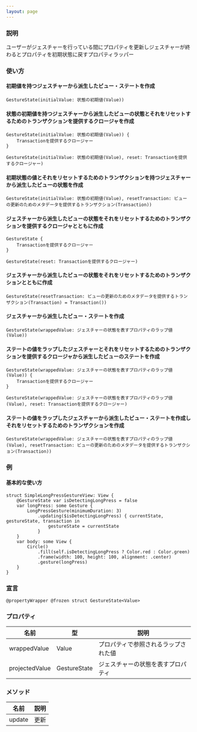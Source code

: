 ```yaml
---
layout: page
---
```


### 説明

ユーザーがジェスチャーを行っている間にプロパティを更新しジェスチャーが終わるとプロパティを初期状態に戻すプロパティラッパー

### 使い方

#### 初期値を持つジェスチャーから派生したビュー・ステートを作成

    GestureState(initialValue: 状態の初期値(Value))

#### 状態の初期値を持つジェスチャーから派生したビューの状態とそれをリセットするためのトランザクションを提供するクロージャを作成

    GestureState(initialValue: 状態の初期値(Value)) {
        Transactionを提供するクロージャー
    }

    GestureState(initialValue: 状態の初期値(Value), reset: Transactionを提供するクロージャー)

#### 初期状態の値とそれをリセットするためのトランザクションを持つジェスチャーから派生したビューの状態を作成

    GestureState(initialValue: 状態の初期値(Value), resetTransaction: ビューの更新のためのメタデータを提供するトランザクション(Transaction))

#### ジェスチャーから派生したビューの状態をそれをリセットするためのトランザクションを提供するクロージャとともに作成

    GestureState {
        Transactionを提供するクロージャー
    }

    GestureState(reset: Transactionを提供するクロージャー)

#### ジェスチャーから派生したビューの状態をそれをリセットするためのトランザクションとともに作成

    GestureState(resetTransaction: ビューの更新のためのメタデータを提供するトランザクション(Transaction) = Transaction())

#### ジェスチャーから派生したビュー・ステートを作成

    GestureState(wrappedValue: ジェスチャーの状態を表すプロパティのラップ値(Value))

#### ステートの値をラップしたジェスチャーとそれをリセットするためのトランザクションを提供するクロージャから派生したビューのステートを作成

    GestureState(wrappedValue: ジェスチャーの状態を表すプロパティのラップ値(Value)) {
        Transactionを提供するクロージャー
    }

    GestureState(wrappedValue: ジェスチャーの状態を表すプロパティのラップ値(Value), reset: Transactionを提供するクロージャー)

#### ステートの値をラップしたジェスチャーから派生したビュー・ステートを作成しそれをリセットするためのトランザクションを作成

    GestureState(wrappedValue: ジェスチャーの状態を表すプロパティのラップ値(Value), resetTransaction: ビューの更新のためのメタデータを提供するトランザクション(Transaction))

### 例

#### 基本的な使い方

    struct SimpleLongPressGestureView: View {
        @GestureState var isDetectingLongPress = false
        var longPress: some Gesture {
            LongPressGesture(minimumDuration: 3)
                .updating($isDetectingLongPress) { currentState, gestureState, transaction in
                    gestureState = currentState
                }
        }
        var body: some View {
            Circle()
                .fill(self.isDetectingLongPress ? Color.red : Color.green)
                .frame(width: 100, height: 100, alignment: .center)
                .gesture(longPress)
        }
    }

### 宣言

    @propertyWrapper @frozen struct GestureState<Value>

### プロパティ

| 名前             | 型                   | 説明                 |
| -------------- | ------------------- | ------------------ |
| wrappedValue   | Value               | プロパティで参照されるラップされた値 |
| projectedValue | GestureState<Value> | ジェスチャーの状態を表すプロパティ  |

### メソッド

| 名前     | 説明  |
| ------ | --- |
| update | 更新  |
